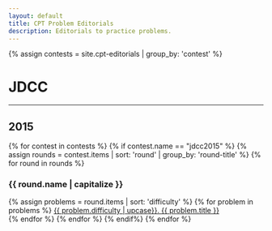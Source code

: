 ```yaml
---
layout: default
title: CPT Problem Editorials
description: Editorials to practice problems.
---
```


{% assign contests = site.cpt-editorials | group_by: 'contest' %}

# JDCC

---

## 2015
<div>
	{% for contest in contests %}
		{% if contest.name == "jdcc2015" %}
			{% assign rounds = contest.items | sort: 'round' | group_by: 'round-title' %}
			{% for round in rounds %}
				<h3>{{ round.name | capitalize }}</h3>
				{% assign problems = round.items | sort: 'difficulty' %}
				{% for problem in problems %}
					<a href="{{ problem.url }}">{{ problem.difficulty | upcase}}. {{ problem.title }}</a><br>
				{% endfor %}
			{% endfor %}
		{% endif%}
	{% endfor %}
</div>

